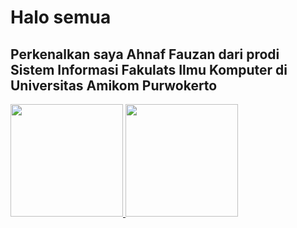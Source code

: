 # Halo semua
## Perkenalkan saya Ahnaf Fauzan dari prodi Sistem Informasi Fakulats Ilmu Komputer di Universitas Amikom Purwokerto



<p align="left">
<a href="https://github.com/ahnafojan">
  <img height="180em" src="https://github-readme-stats-eight-theta.vercel.app/api?username=ahnafojan_icons=true&theme=algolia&include_all_commits=true&count_private=true"/>
  <img height="180em" src="https://github-readme-stats-eight-theta.vercel.app/api/top-langs/?username=ahnafojan&layout=compact&langs_count=8&theme=algolia"/>
</a>
</p>
